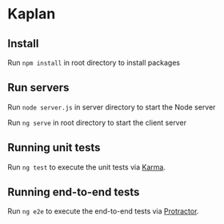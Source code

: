 # Kaplan

## Install

Run `npm install` in root directory to install packages

## Run servers

Run `node server.js` in server directory to start the Node server

Run `ng serve` in root directory to start the client server

## Running unit tests

Run `ng test` to execute the unit tests via [Karma](https://karma-runner.github.io).

## Running end-to-end tests

Run `ng e2e` to execute the end-to-end tests via [Protractor](http://www.protractortest.org/).
